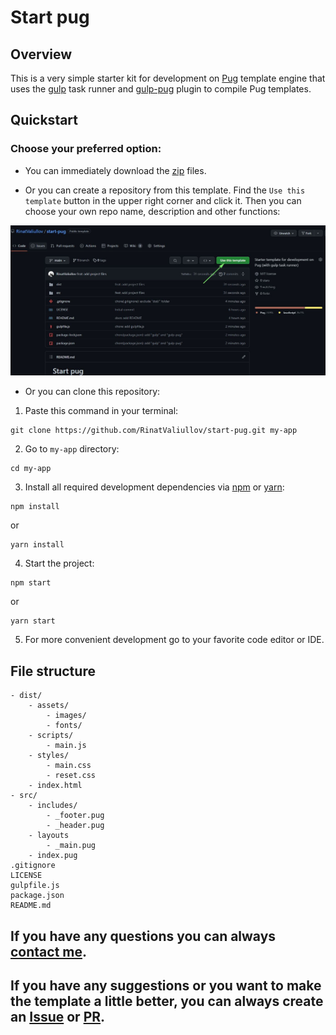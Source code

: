 # Start pug

## Overview 

This is a very simple starter kit for development on [Pug](https://pugjs.org) template engine that uses the [gulp](https://gulpjs.com) task runner and [gulp-pug](https://github.com/gulp-community/gulp-pug) plugin to compile Pug templates.

## Quickstart

### Choose your preferred option:

- You can immediately download the [zip](https://github.com/RinatValiullov/start-pug/archive/refs/heads/main.zip) files.

- Or you can create a repository from this template. Find the `Use this template` button in the upper right corner and click it. Then you can choose your own repo name, description and other functions:

![use this template button](./use-template.jpg)

- Or you can clone this repository:

1. Paste this command in your terminal:

```
git clone https://github.com/RinatValiullov/start-pug.git my-app
```

2. Go to `my-app` directory:

```
cd my-app
```

3. Install all required development dependencies via [npm](https://docs.npmjs.com) or [yarn](https://yarnpkg.com/getting-started):

```
npm install
```
or
```
yarn install
```

4. Start the project:

```
npm start
```
or
```
yarn start
```

5. For more convenient development go to your favorite code editor or IDE.

## File structure

```
- dist/
    - assets/
        - images/
        - fonts/
    - scripts/
        - main.js
    - styles/
        - main.css
        - reset.css
    - index.html
- src/
    - includes/
        - _footer.pug
        - _header.pug
    - layouts
        - _main.pug
    - index.pug
.gitignore
LICENSE
gulpfile.js
package.json
README.md
```

## If you have any questions you can always [contact me](https://t.me/fredddie).
## If you have any suggestions or you want to make the template a little better, you can always create an [Issue](https://github.com/RinatValiullov/start-pug/issues/new) or [PR](https://github.com/RinatValiullov/start-pug/pulls). 
